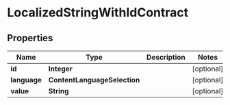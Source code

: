 

# LocalizedStringWithIdContract

## Properties

Name | Type | Description | Notes
------------ | ------------- | ------------- | -------------
**id** | **Integer** |  |  [optional]
**language** | **ContentLanguageSelection** |  |  [optional]
**value** | **String** |  |  [optional]



